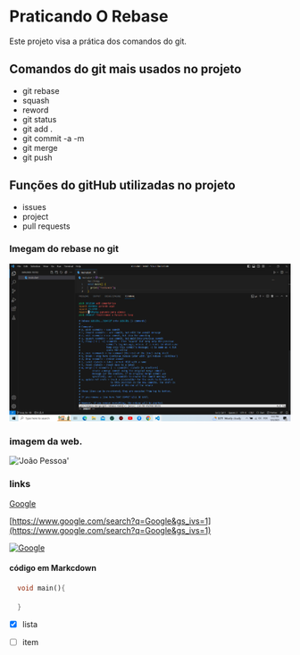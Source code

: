# Praticando O Rebase
Este projeto visa a prática dos comandos do git.

## Comandos do git mais usados no projeto

* git rebase
* squash
* reword
* git status
* git add .
* git commit -a -m 
* git merge
* git push

## Funções do gitHub  utilizadas no projeto

* issues
* project
* pull requests

### Imegam do rebase no git

![rebase](assets/image/git_rebase_teste2.png)


### imagem da web.

!['João Pessoa'](https://a.cdn-hotels.com/gdcs/production164/d1916/76adf5d6-a867-49c6-872d-524b3ca73da5.jpg)


### links

[Google](https://www.google.com/search?q=Google&gs_ivs=1)

[https://www.google.com/search?q=Google&gs_ivs=1](https://www.google.com/search?q=Google&gs_ivs=1)


[![Google](https://t2.tudocdn.net/143300?w=1920)](https://www.google.com/webhp?hl=pt-BR&ictx=2&sa=X&ved=0ahUKEwjc2O-ZvayDAxUNIbkGHd2_DRgQPQgJ)


#### código em Markcdown

```Dart
  void main(){

  }
```

- [x] lista
- [ ] item 



